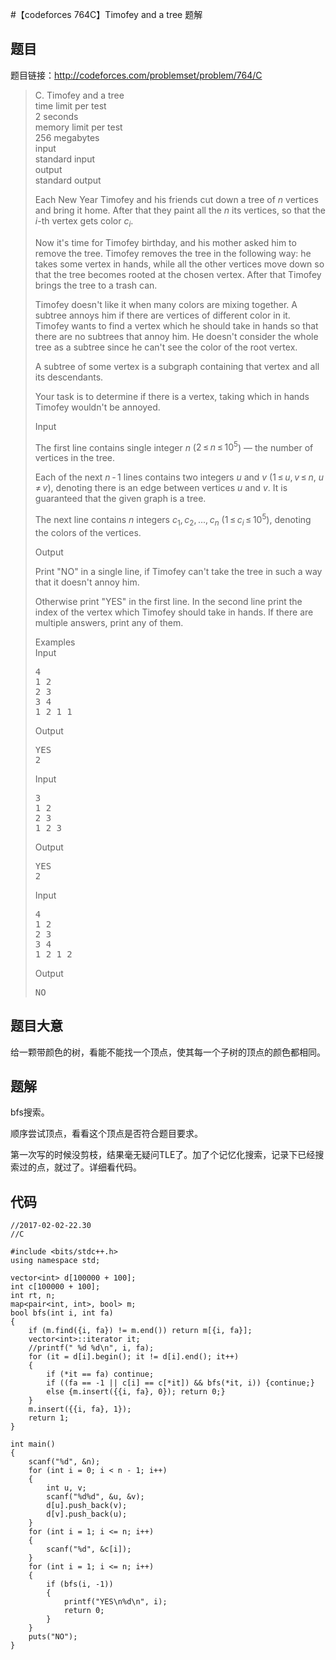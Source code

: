 #【codeforces 764C】Timofey and a tree 题解

## 题目
题目链接：http://codeforces.com/problemset/problem/764/C

> <div class="problem-statement"><div class="header"><div class="title">C. Timofey and a tree</div><div class="time-limit"><div class="property-title">time limit per test</div>2 seconds</div><div class="memory-limit"><div class="property-title">memory limit per test</div>256 megabytes</div><div class="input-file"><div class="property-title">input</div>standard input</div><div class="output-file"><div class="property-title">output</div>standard output</div></div><div><p>Each New Year Timofey and his friends cut down a tree of <span class="tex-span"><i>n</i></span> vertices and bring it home. After that they paint all the <span class="tex-span"><i>n</i></span> its vertices, so that the <span class="tex-span"><i>i</i></span>-th vertex gets color <span class="tex-span"><i>c</i><sub class="lower-index"><i>i</i></sub></span>.</p><p>Now it's time for Timofey birthday, and his mother asked him to remove the tree. Timofey removes the tree in the following way: he takes some vertex in hands, while all the other vertices move down so that the tree becomes rooted at the chosen vertex. After that Timofey brings the tree to a trash can.</p><p>Timofey doesn't like it when many colors are mixing together. A subtree annoys him if there are vertices of different color in it. Timofey wants to find a vertex which he should take in hands so that there are no subtrees that annoy him. He doesn't consider the whole tree as a subtree since he can't see the color of the root vertex.</p><p>A subtree of some vertex is a subgraph containing that vertex and all its descendants.</p><p>Your task is to determine if there is a vertex, taking which in hands Timofey wouldn't be annoyed.</p></div><div class="input-specification"><div class="section-title">Input</div><p>The first line contains single integer <span class="tex-span"><i>n</i></span> (<span class="tex-span">2 ≤ <i>n</i> ≤ 10<sup class="upper-index">5</sup></span>)&nbsp;— the number of vertices in the tree.</p><p>Each of the next <span class="tex-span"><i>n</i> - 1</span> lines contains two integers <span class="tex-span"><i>u</i></span> and <span class="tex-span"><i>v</i></span> (<span class="tex-span">1 ≤ <i>u</i>, <i>v</i> ≤ <i>n</i></span>, <span class="tex-span"><i>u</i> ≠ <i>v</i></span>), denoting there is an edge between vertices <span class="tex-span"><i>u</i></span> and <span class="tex-span"><i>v</i></span>. It is guaranteed that the given graph is a tree.</p><p>The next line contains <span class="tex-span"><i>n</i></span> integers <span class="tex-span"><i>c</i><sub class="lower-index">1</sub>, <i>c</i><sub class="lower-index">2</sub>, ..., <i>c</i><sub class="lower-index"><i>n</i></sub></span> (<span class="tex-span">1 ≤ <i>c</i><sub class="lower-index"><i>i</i></sub> ≤ 10<sup class="upper-index">5</sup></span>), denoting the colors of the vertices.</p></div><div class="output-specification"><div class="section-title">Output</div><p>Print "<span class="tex-font-style-tt">NO</span>" in a single line, if Timofey can't take the tree in such a way that it doesn't annoy him.</p><p>Otherwise print "<span class="tex-font-style-tt">YES</span>" in the first line. In the second line print the index of the vertex which Timofey should take in hands. If there are multiple answers, print any of them.</p></div><div class="sample-tests"><div class="section-title">Examples</div><div class="sample-test"><div class="input"><div class="title">Input</div><pre>4<br>1 2<br>2 3<br>3 4<br>1 2 1 1<br></pre></div><div class="output"><div class="title">Output</div><pre>YES<br>2</pre></div><div class="input"><div class="title">Input</div><pre>3<br>1 2<br>2 3<br>1 2 3<br></pre></div><div class="output"><div class="title">Output</div><pre>YES<br>2</pre></div><div class="input"><div class="title">Input</div><pre>4<br>1 2<br>2 3<br>3 4<br>1 2 1 2<br></pre></div><div class="output"><div class="title">Output</div><pre>NO</pre></div></div></div></div>

## 题目大意
给一颗带颜色的树，看能不能找一个顶点，使其每一个子树的顶点的颜色都相同。

## 题解

bfs搜索。

顺序尝试顶点，看看这个顶点是否符合题目要求。

第一次写的时候没剪枝，结果毫无疑问TLE了。加了个记忆化搜索，记录下已经搜索过的点，就过了。详细看代码。

## 代码

```
//2017-02-02-22.30
//C

#include <bits/stdc++.h>
using namespace std;

vector<int> d[100000 + 100];
int c[100000 + 100];
int rt, n;
map<pair<int, int>, bool> m;
bool bfs(int i, int fa)
{
    if (m.find({i, fa}) != m.end()) return m[{i, fa}];
    vector<int>::iterator it;
    //printf(" %d %d\n", i, fa);
    for (it = d[i].begin(); it != d[i].end(); it++)
    {
        if (*it == fa) continue;
        if ((fa == -1 || c[i] == c[*it]) && bfs(*it, i)) {continue;}
        else {m.insert({{i, fa}, 0}); return 0;}
    }
    m.insert({{i, fa}, 1});
    return 1;
}

int main()
{
    scanf("%d", &n);
    for (int i = 0; i < n - 1; i++)
    {
        int u, v;
        scanf("%d%d", &u, &v);
        d[u].push_back(v);
        d[v].push_back(u);
    }
    for (int i = 1; i <= n; i++)
    {
        scanf("%d", &c[i]);
    }
    for (int i = 1; i <= n; i++)
    {
        if (bfs(i, -1))
        {
            printf("YES\n%d\n", i);
            return 0;
        }
    }
    puts("NO");
}
```

